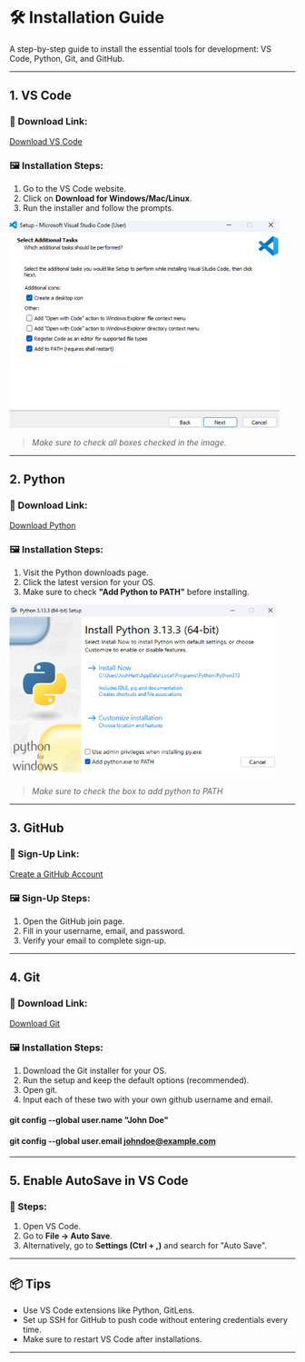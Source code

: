 # 🛠️ Installation Guide

A step-by-step guide to install the essential tools for development: VS Code, Python, Git, and GitHub.

---

## 1. VS Code

### 🔗 Download Link:
[Download VS Code](https://code.visualstudio.com/)

### 🖼️ Installation Steps:
1. Go to the VS Code website.
2. Click on **Download for Windows/Mac/Linux**.
3. Run the installer and follow the prompts.

![VS Code Download](images/VSCodeInstall.png)
> *Make sure to check all boxes checked in the image.*

---

## 2. Python

### 🔗 Download Link:
[Download Python](https://www.python.org/downloads/)

### 🖼️ Installation Steps:
1. Visit the Python downloads page.
2. Click the latest version for your OS.
3. Make sure to check **"Add Python to PATH"** before installing.

![Python Install](images/PythonInstall.png)
> *Make sure to check the box to add python to PATH*

---

## 3. GitHub

### 🔗 Sign-Up Link:
[Create a GitHub Account](https://github.com/join)

### 🖼️ Sign-Up Steps:
1. Open the GitHub join page.
2. Fill in your username, email, and password.
3. Verify your email to complete sign-up.

---

## 4. Git

### 🔗 Download Link:
[Download Git](https://git-scm.com/downloads)

### 🖼️ Installation Steps:
1. Download the Git installer for your OS.
2. Run the setup and keep the default options (recommended).
3. Open git.
4. Input each of these two with your own github username and email.

#### git config --global user.name "John Doe"
#### git config --global user.email johndoe@example.com

---

## 5. Enable AutoSave in VS Code

### 📌 Steps:
1. Open VS Code.
2. Go to **File → Auto Save**.
3. Alternatively, go to **Settings (Ctrl + ,)** and search for "Auto Save".

---

## 📦 Tips

- Use VS Code extensions like Python, GitLens.
- Set up SSH for GitHub to push code without entering credentials every time.
- Make sure to restart VS Code after installations.

---